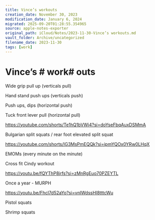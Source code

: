 ```yaml
---
title: Vince’s workouts
creation_date: November 30, 2023
modification_date: January 6, 2024
migrated: 2025-09-20T01:28:55.354965
source: apple-notes-exporter
original_path: iCloud/Notes/2023-11-30-Vince’s workouts.md
vault_folder: Archive/uncategorized
filename_date: 2023-11-30
tags: [work]
---
```



# Vince’s # work# outs # 

Wide grip pull up (verticals pull)

Hand stand push ups (verticals push)

Push ups, dips (horizontal push)

Tuck front lever pull (horizontal pull)

https://youtube.com/shorts/Te1hQ1bVWi4?si=doYseFbqAuxDSMmA

Bulgarian split squats / rear foot elevated split squat 

https://youtube.com/shorts/lG3MsPmEQQk?si=ipmYQOx0YRw0LHqX

EMOMs (every minute on the minute)

Cross fit Cindy workout 

https://youtu.be/fQYThP8jrfs?si=zMnRgEuo70PZEYTL

Once a year - MURPH

https://youtu.be/Fhcl7d52aYo?si=vnIWdssHl8tttcWu

Pistol squats

Shrimp squats 
